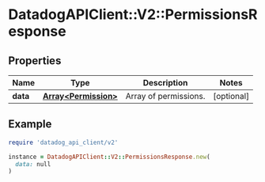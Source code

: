 # DatadogAPIClient::V2::PermissionsResponse

## Properties

| Name     | Type                                         | Description           | Notes      |
| -------- | -------------------------------------------- | --------------------- | ---------- |
| **data** | [**Array&lt;Permission&gt;**](Permission.md) | Array of permissions. | [optional] |

## Example

```ruby
require 'datadog_api_client/v2'

instance = DatadogAPIClient::V2::PermissionsResponse.new(
  data: null
)
```
